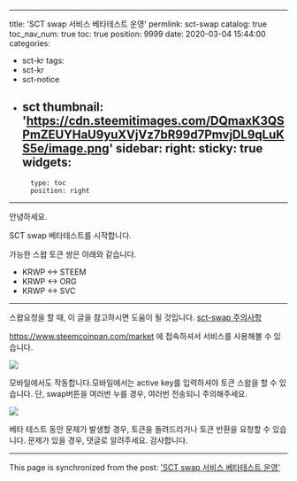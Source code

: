 
---
title: 'SCT swap 서비스 베타테스트 운영'
permlink: sct-swap
catalog: true
toc_nav_num: true
toc: true
position: 9999
date: 2020-03-04 15:44:00
categories:
- sct-kr
tags:
- sct-kr
- sct-notice
- sct
thumbnail: 'https://cdn.steemitimages.com/DQmaxK3QSPmZEUYHaU9yuXVjVz7bR99d7PmvjDL9qLuKS5e/image.png'
sidebar:
    right:
        sticky: true
widgets:
    -
        type: toc
        position: right
---


안녕하세요. 

SCT swap 베타테스트를 시작합니다.

가능한 스왑 토큰 쌍은 아래와 같습니다.

* KRWP <-> STEEM
* KRWP <-> ORG
* KRWP <-> SVC

---

스왑요청을 할 때, 이 글을 참고하시면 도움이 될 것입니다. [sct-swap 주의사항](https://www.steemcoinpan.com/hive-101145/@jacobyu/sct-swap)

https://www.steemcoinpan.com/market 에 접속하셔서 서비스를 사용해볼 수 있습니다.


![](https://cdn.steemitimages.com/DQmaxK3QSPmZEUYHaU9yuXVjVz7bR99d7PmvjDL9qLuKS5e/image.png)

모바일에서도 작동합니다.모바일에서는 active key를 입력하셔야 토큰 스왑을 할 수 있습니다. 단, swap버튼을 여러번 누를 경우, 여러번 전송되니 주의해주세요.


![](https://steemitimages.com/300x0/https://cdn.steemitimages.com/DQmbpfAsbQzirLffTSq2XnH9PZunnMkm6MzCSK4wyuqnKFz/image.png)

베타 테스트 동안 문제가 발생할 경우, 토큰을 돌려드리거나 토큰 반환을 요청할 수 있습니다. 문제가 있을 경우, 댓글로 알려주세요. 감사합니다.

- - -

This page is synchronized from the post: ['SCT swap 서비스 베타테스트 운영'](https://steemit.com/@sct/sct-swap)
